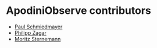 <!--
                  
This source file is part of the Apodini open source project

SPDX-FileCopyrightText: 2021 Paul Schmiedmayer and the project authors (see CONTRIBUTORS.md) <paul.schmiedmayer@tum.de>

SPDX-License-Identifier: MIT
             
-->

ApodiniObserve contributors
====================

* [Paul Schmiedmayer](https://github.com/PSchmiedmayer)
* [Philipp Zagar](https://github.com/philippzagar)
* [Moritz Sternemann](https://github.com/moritzsternemann)
